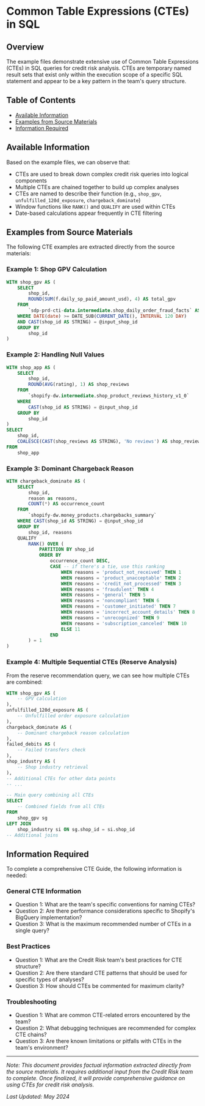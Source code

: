 # Common Table Expressions (CTEs) in SQL

## Overview

The example files demonstrate extensive use of Common Table Expressions (CTEs) in SQL queries for credit risk analysis. CTEs are temporary named result sets that exist only within the execution scope of a specific SQL statement and appear to be a key pattern in the team's query structure.

## Table of Contents

- [Available Information](#available-information)
- [Examples from Source Materials](#examples-from-source-materials)
- [Information Required](#information-required)

## Available Information

Based on the example files, we can observe that:

- CTEs are used to break down complex credit risk queries into logical components
- Multiple CTEs are chained together to build up complex analyses
- CTEs are named to describe their function (e.g., `shop_gpv`, `unfulfilled_120d_exposure`, `chargeback_dominate`)
- Window functions like `RANK()` and `QUALIFY` are used within CTEs
- Date-based calculations appear frequently in CTE filtering

## Examples from Source Materials

The following CTE examples are extracted directly from the source materials:

### Example 1: Shop GPV Calculation

```sql
WITH shop_gpv AS (
    SELECT
        shop_id,
        ROUND(SUM(f.daily_sp_paid_amount_usd), 4) AS total_gpv 
    FROM
        `sdp-prd-cti-data.intermediate.shop_daily_order_fraud_facts` AS f
    WHERE DATE(date) >= DATE_SUB(CURRENT_DATE(), INTERVAL 120 DAY)
    AND CAST(shop_id AS STRING) = @input_shop_id
    GROUP BY
        shop_id 
)
```

### Example 2: Handling Null Values

```sql
WITH shop_app AS ( 
    SELECT 
        shop_id,
        ROUND(AVG(rating), 1) AS shop_reviews
    FROM 
        `shopify-dw.intermediate.shop_product_reviews_history_v1_0`
    WHERE 
        CAST(shop_id AS STRING) = @input_shop_id
    GROUP BY 
        shop_id
)
SELECT
    shop_id,
    COALESCE(CAST(shop_reviews AS STRING), 'No reviews') AS shop_reviews
FROM
    shop_app
```

### Example 3: Dominant Chargeback Reason

```sql
WITH chargeback_dominate AS (
    SELECT 
        shop_id,
        reason as reasons,
        COUNT(*) AS occurrence_count
    FROM 
        `shopify-dw.money_products.chargebacks_summary`
    WHERE CAST(shop_id AS STRING) = @input_shop_id
    GROUP BY 
        shop_id, reasons 
    QUALIFY 
        RANK() OVER (
            PARTITION BY shop_id 
            ORDER BY 
                occurrence_count DESC, 
                CASE -- if there's a tie, use this ranking
                    WHEN reasons = 'product_not_received' THEN 1
                    WHEN reasons = 'product_unacceptable' THEN 2
                    WHEN reasons = 'credit_not_processed' THEN 3
                    WHEN reasons = 'fraudulent' THEN 4
                    WHEN reasons = 'general' THEN 5
                    WHEN reasons = 'noncompliant' THEN 6
                    WHEN reasons = 'customer_initiated' THEN 7
                    WHEN reasons = 'incorrect_account_details' THEN 8
                    WHEN reasons = 'unrecognized' THEN 9
                    WHEN reasons = 'subscription_canceled' THEN 10
                    ELSE 11
                END
        ) = 1
)
```

### Example 4: Multiple Sequential CTEs (Reserve Analysis)

From the reserve recommendation query, we can see how multiple CTEs are combined:

```sql
WITH shop_gpv AS (
    -- GPV calculation
), 
unfulfilled_120d_exposure AS (
    -- Unfulfilled order exposure calculation
),
chargeback_dominate AS (
    -- Dominant chargeback reason calculation
),
failed_debits AS (
    -- Failed transfers check
), 
shop_industry AS ( 
    -- Shop industry retrieval
), 
-- Additional CTEs for other data points
-- ...

-- Main query combining all CTEs
SELECT 
    -- Combined fields from all CTEs
FROM 
    shop_gpv sg
LEFT JOIN 
    shop_industry si ON sg.shop_id = si.shop_id
-- Additional joins
```

## Information Required

To complete a comprehensive CTE Guide, the following information is needed:

### General CTE Information

- Question 1: What are the team's specific conventions for naming CTEs?
- Question 2: Are there performance considerations specific to Shopify's BigQuery implementation?
- Question 3: What is the maximum recommended number of CTEs in a single query?

### Best Practices

- Question 1: What are the Credit Risk team's best practices for CTE structure?
- Question 2: Are there standard CTE patterns that should be used for specific types of analyses?
- Question 3: How should CTEs be commented for maximum clarity?

### Troubleshooting

- Question 1: What are common CTE-related errors encountered by the team?
- Question 2: What debugging techniques are recommended for complex CTE chains?
- Question 3: Are there known limitations or pitfalls with CTEs in the team's environment?

---

*Note: This document provides factual information extracted directly from the source materials. It requires additional input from the Credit Risk team to complete. Once finalized, it will provide comprehensive guidance on using CTEs for credit risk analysis.*

*Last Updated: May 2024* 
